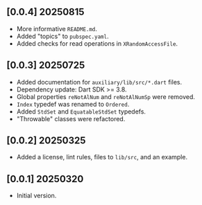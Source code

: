## [0.0.4] 20250815

- More informative `README.md`.
- Added "topics" to `pubspec.yaml`.
- Added checks for read operations in `XRandomAccessFile`.

## [0.0.3] 20250725

- Added documentation for `auxiliary/lib/src/*.dart` files.
- Dependency update: Dart SDK >= 3.8.
- Global properties `reNotAlNum` and `reNotAlNumSp` were removed.
- `Index` typedef was renamed to `Ordered`.
- Added `StdSet` and `EquatableStdSet` typedefs.
- "Throwable" classes were refactored.

## [0.0.2] 20250325

- Added a license, lint rules, files to `lib/src`, and an example.

## [0.0.1] 20250320

- Initial version.
